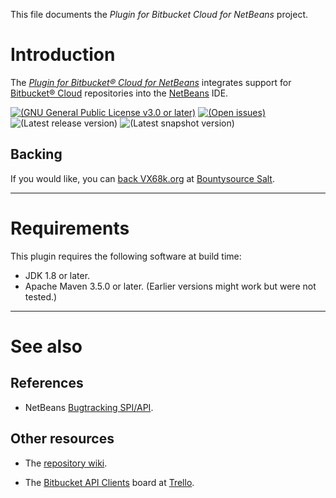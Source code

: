 This file documents the *Plugin for Bitbucket Cloud for NetBeans* project.

# Introduction

The *[Plugin for Bitbucket® Cloud for NetBeans]* integrates support for
[Bitbucket® Cloud] repositories into the [NetBeans] IDE.

[Plugin for Bitbucket® Cloud for NetBeans]: https://vx68k.bitbucket.io/netbeans-bitbucket-plugin/
[Bitbucket® Cloud]: https://bitbucket.org/
[NetBeans]: https://netbeans.apache.org/

[![(GNU General Public License v3.0 or later)](https://img.shields.io/badge/license-GPL--3.0--or--later-blue.svg)][GPL-3.0-or-later]
[![(Open issues)](https://img.shields.io/bitbucket/issues/vx68k/netbeans-bitbucket-plugin.svg)][open issues]
![(Latest release version)](https://img.shields.io/maven-central/v/org.vx68k.netbeans.modules/bitbucket-plugin.svg)
![(Latest snapshot version)](https://img.shields.io/nexus/s/https/oss.sonatype.org/org.vx68k.netbeans.modules/bitbucket-plugin.svg)

[GPL-3.0-or-later]: https://spdx.org/licenses/GPL-3.0-or-later.html "GNU General Public License v3.0 or later"
[Open issues]: https://bitbucket.org/vx68k/netbeans-bitbucket-plugin/issues?status=new&status=open

## Backing

If you would like, you can [back VX68k.org][Salt checkout] at [Bountysource Salt].

[Salt checkout]: https://salt.bountysource.com/checkout/amount?team=vx68k
[Bountysource Salt]: https://salt.bountysource.com/

---

# Requirements

This plugin requires the following software at build time:

  - JDK 1.8 or later.
  - Apache Maven 3.5.0 or later.
    (Earlier versions might work but were not tested.)

---

# See also

## References

  - NetBeans [Bugtracking SPI/API](http://bits.netbeans.org/dev/javadoc/org-netbeans-modules-bugtracking/index.html).

## Other resources

  - The [repository wiki](https://bitbucket.org/vx68k/netbeans-bitbucket-plugin/wiki/).

  - The [Bitbucket API Clients](https://trello.com/b/IqXdEIN5) board at [Trello].

[Trello]: https://trello.com/

